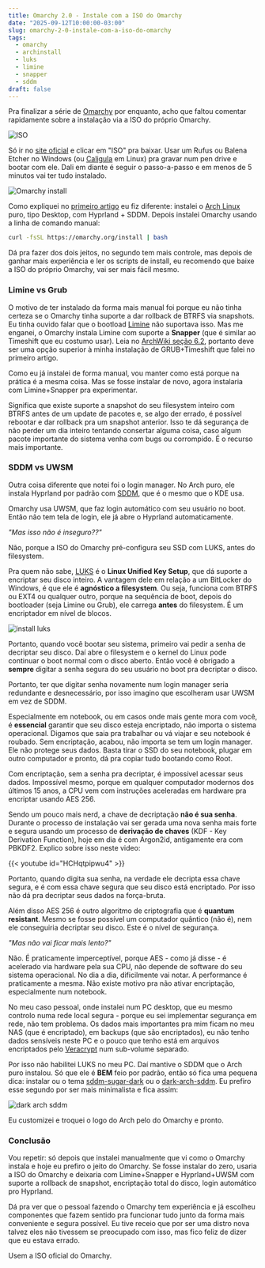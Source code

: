 ```yaml
---
title: Omarchy 2.0 - Instale com a ISO do Omarchy
date: "2025-09-12T10:00:00-03:00"
slug: omarchy-2-0-instale-com-a-iso-do-omarchy
tags:
  - omarchy
  - archinstall
  - luks
  - limine
  - snapper
  - sddm
draft: false
---
```


Pra finalizar a série de [Omarchy](/tags/omarchy) por enquanto, acho que faltou comentar rapidamente sobre a instalação via a ISO do próprio Omarchy.

![ISO](https://new-uploads-akitaonrails.s3.us-east-2.amazonaws.com/20250912093827_screenshot-2025-09-12_09-38-05.png)

Só ir no [site oficial](https://omarchy.org/) e clicar em "ISO" pra baixar. Usar um Rufus ou Balena Etcher no Windows (ou [Caligula](https://github.com/ifd3f/caligula) em Linux) pra gravar num pen drive e bootar com ele. Dali em diante é seguir o passo-a-passo e em menos de 5 minutos vai ter tudo instalado.

![Omarchy install](https://learn.omacom.io/u/configurator-iGH96F.png)

Como expliquei no [primeiro artigo](https://akitaonrails.com/2025/08/29/new-omarchy-2-0-install/) eu fiz diferente: instalei o [Arch Linux](https://archlinux.org/download/) puro, tipo Desktop, com Hyprland + SDDM. Depois instalei Omarchy usando a linha de comando manual:

```bash
curl -fsSL https://omarchy.org/install | bash
```

Dá pra fazer dos dois jeitos, no segundo tem mais controle, mas depois de ganhar mais experiência e ler os scripts de install, eu recomendo que baixe a ISO do próprio Omarchy, vai ser mais fácil mesmo.

### Limine vs Grub

O motivo de ter instalado da forma mais manual foi porque eu não tinha certeza se o Omarchy tinha suporte a dar rollback de BTRFS via snapshots. Eu tinha ouvido falar que o bootload [Limine](https://codeberg.org/Limine/Limine) não suportava isso. Mas me enganei, o Omarchy instala Limine com suporte a **Snapper** (que é similar ao Timeshift que eu costumo usar). Leia no [ArchWiki seção 6.2](https://wiki.archlinux.org/title/Limine), portanto deve ser uma opção superior à minha instalação de GRUB+Timeshift que falei no primeiro artigo.

Como eu já instalei de forma manual, vou manter como está porque na prática é a mesma coisa. Mas se fosse instalar de novo, agora instalaria com Limine+Snapper pra experimentar.

Significa que existe suporte a snapshot do seu filesystem inteiro com BTRFS antes de um update de pacotes e, se algo der errado, é possível rebootar e dar rollback pra um snapshot anterior. Isso te dá segurança de não perder um dia inteiro tentando consertar alguma coisa, caso algum pacote importante do sistema venha com bugs ou corrompido. É o recurso mais importante.

### SDDM vs UWSM

Outra coisa diferente que notei foi o login manager. No Arch puro, ele instala Hyprland por padrão com [SDDM](https://wiki.archlinux.org/title/SDDM), que é o mesmo que o KDE usa.

Omarchy usa UWSM, que faz login automático com seu usuário no boot. Então não tem tela de login, ele já abre o Hyprland automaticamente.

_"Mas isso não é inseguro??"_

Não, porque a ISO do Omarchy pré-configura seu SSD com LUKS, antes do filesystem.

Pra quem não sabe, [LUKS](https://wiki.archlinux.org/title/Dm-crypt/Encrypting_an_entire_system) é o **Linux Unified Key Setup**, que dá suporte a encriptar seu disco inteiro. A vantagem dele em relação a um BitLocker do Windows, é que ele é **agnóstico a filesystem**. Ou seja, funciona com BTRFS ou EXT4 ou qualquer outro, porque na sequência de boot, depois do bootloader (seja Limine ou Grub), ele carrega **antes** do filesystem. É um encriptador em nível de blocos.

![install luks](https://learn.omacom.io/u/arch-encryption-urjrDm.png)

Portanto, quando você bootar seu sistema, primeiro vai pedir a senha de decriptar seu disco. Daí abre o filesystem e o kernel do Linux pode continuar o boot normal com o disco aberto. Então você é obrigado a **sempre** digitar a senha segura do seu usuário no boot pra decriptar o disco.

Portanto, ter que digitar senha novamente num login manager seria redundante e desnecessário, por isso imagino que escolheram usar UWSM em vez de SDDM.

Especialmente em notebook, ou em casos onde mais gente mora com você, é **essencial** garantir que seu disco esteja encriptado, não importa o sistema operacional. Digamos que saia pra trabalhar ou vá viajar e seu notebook é roubado. Sem encriptação, acabou, não importa se tem um login manager. Ele não protege seus dados. Basta tirar o SSD do seu notebook, plugar em outro computador e pronto, dá pra copiar tudo bootando como Root.

Com encriptação, sem a senha pra decriptar, é impossível acessar seus dados. Impossível mesmo, porque em qualquer computador modernos dos últimos 15 anos, a CPU vem com instruções aceleradas em hardware pra encriptar usando AES 256.

Sendo um pouco mais nerd, a chave de decriptação **não é sua senha**. Durante o processo de instalação vai ser gerada uma nova senha mais forte e segura usando um processo de **derivação de chaves** (KDF - Key Derivation Function), hoje em dia é com Argon2id, antigamente era com PBKDF2. Explico sobre isso neste video:

{{< youtube id="HCHqtpipwu4" >}}

Portanto, quando digita sua senha, na verdade ele decripta essa chave segura, e é com essa chave segura que seu disco está encriptado. Por isso não dá pra decriptar seus dados na força-bruta.

Além disso AES 256 é outro algoritmo de criptografia que é **quantum resistant**. Mesmo se fosse possível um computador quântico (não é), nem ele conseguiria decriptar seu disco. Este é o nível de segurança.

_"Mas não vai ficar mais lento?"_

Não. É praticamente imperceptível, porque AES - como já disse - é acelerado via hardware pela sua CPU, não depende de software do seu sistema operacional. No dia a dia, dificilmente vai notar. A performance é praticamente a mesma. Não existe motivo pra não ativar encriptação, especialmente num notebook.

No meu caso pessoal, onde instalei num PC desktop, que eu mesmo controlo numa rede local segura - porque eu sei implementar segurança em rede, não tem problema. Os dados mais importantes pra mim ficam no meu NAS (que é encriptado), em backups (que são encriptados), eu não tenho dados sensíveis neste PC e o pouco que tenho está em arquivos encriptados pelo [Veracrypt](https://veracrypt.io/en/Downloads.html) num sub-volume separado.

Por isso não habilitei LUKS no meu PC. Daí mantive o SDDM que o Arch puro instalou. Só que ele é **BEM** feio por padrão, então só fica uma pequena dica: instalar ou o tema [sddm-sugar-dark](https://github.com/MarianArlt/sddm-sugar-dark) ou o [dark-arch-sddm](https://github.com/simonesestito/dark-arch-sddm). Eu prefiro esse segundo por ser mais minimalista e fica assim:

![dark arch sddm](https://github.com/simonesestito/dark-arch-sddm/raw/master/base/screenshot.png)

Eu customizei e troquei o logo do Arch pelo do Omarchy e pronto.

### Conclusão

Vou repetir: só depois que instalei manualmente que vi como o Omarchy instala e hoje eu prefiro o jeito do Omarchy. Se fosse instalar do zero, usaria a ISO do Omarchy e deixaria com Limine+Snapper e Hyprland+UWSM com suporte a rollback de snapshot, encriptação total do disco, login automático pro Hyprland.

Dá pra ver que o pessoal fazendo o Omarchy tem experiência e já escolheu componentes que fazem sentido pra funcionar tudo junto da forma mais conveniente e segura possível. Eu tive receio que por ser uma distro nova talvez eles não tivessem se preocupado com isso, mas fico feliz de dizer que eu estava errado.

Usem a ISO oficial do Omarchy.
